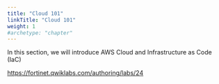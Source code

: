 ```yaml
---
title: "Cloud 101"
linkTitle: "Cloud 101"
weight: 1
#archetype: "chapter"
---
```


In this section, we will introduce AWS Cloud and Infrastructure as Code (IaC)

https://fortinet.qwiklabs.com/authoring/labs/24
